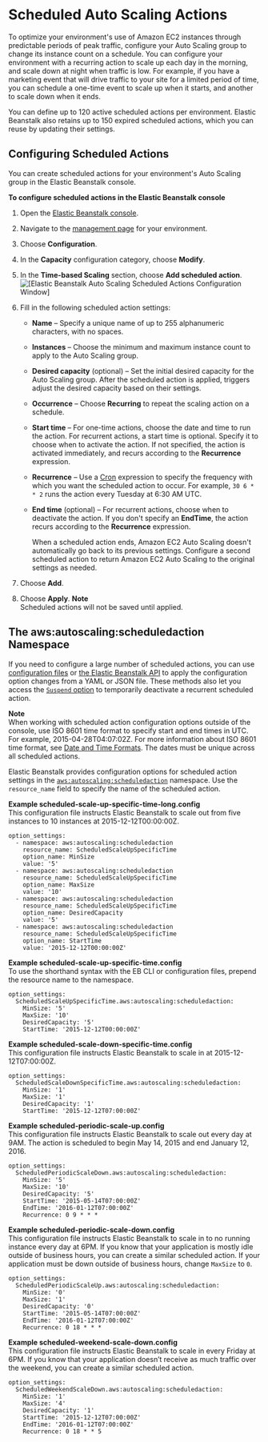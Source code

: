 # Scheduled Auto Scaling Actions<a name="environments-cfg-autoscaling-scheduledactions"></a>

To optimize your environment's use of Amazon EC2 instances through predictable periods of peak traffic, configure your Auto Scaling group to change its instance count on a schedule\. You can configure your environment with a recurring action to scale up each day in the morning, and scale down at night when traffic is low\. For example, if you have a marketing event that will drive traffic to your site for a limited period of time, you can schedule a one\-time event to scale up when it starts, and another to scale down when it ends\.

You can define up to 120 active scheduled actions per environment\. Elastic Beanstalk also retains up to 150 expired scheduled actions, which you can reuse by updating their settings\.

## Configuring Scheduled Actions<a name="environments-cfg-autoscaling-scheduledactions-console"></a>

You can create scheduled actions for your environment's Auto Scaling group in the Elastic Beanstalk console\.

**To configure scheduled actions in the Elastic Beanstalk console**

1. Open the [Elastic Beanstalk console](https://console.aws.amazon.com/elasticbeanstalk)\.

1. Navigate to the [management page](environments-console.md) for your environment\.

1. Choose **Configuration**\.

1. In the **Capacity** configuration category, choose **Modify**\.

1. In the **Time\-based Scaling** section, choose **Add scheduled action**\.  
![\[Elastic Beanstalk Auto Scaling Scheduled Actions Configuration Window\]](http://docs.aws.amazon.com/elasticbeanstalk/latest/dg/images/environment-cfg-autoscaling-scheduledactions.png)

1. Fill in the following scheduled action settings:
   + **Name** – Specify a unique name of up to 255 alphanumeric characters, with no spaces\.
   + **Instances** – Choose the minimum and maximum instance count to apply to the Auto Scaling group\.
   + **Desired capacity** \(optional\) – Set the initial desired capacity for the Auto Scaling group\. After the scheduled action is applied, triggers adjust the desired capacity based on their settings\.
   + **Occurrence** – Choose **Recurring** to repeat the scaling action on a schedule\.
   + **Start time** – For one\-time actions, choose the date and time to run the action\. For recurrent actions, a start time is optional\. Specify it to choose when to activate the action\. If not specified, the action is activated immediately, and recurs according to the **Recurrence** expression\.
   + **Recurrence** – Use a [Cron](http://en.wikipedia.org/wiki/Cron#CRON_expression) expression to specify the frequency with which you want the scheduled action to occur\. For example, `30 6 * * 2` runs the action every Tuesday at 6:30 AM UTC\.
   + **End time** \(optional\) – For recurrent actions, choose when to deactivate the action\. If you don't specify an **EndTime**, the action recurs according to the **Recurrence** expression\.

     When a scheduled action ends, Amazon EC2 Auto Scaling doesn't automatically go back to its previous settings\. Configure a second scheduled action to return Amazon EC2 Auto Scaling to the original settings as needed\.

1. Choose **Add**\. 

1. Choose **Apply**\.
**Note**  
Scheduled actions will not be saved until applied\.

## The aws:autoscaling:scheduledaction Namespace<a name="environments-cfg-autoscaling-scheduledactions-namespace"></a>

If you need to configure a large number of scheduled actions, you can use [configuration files](ebextensions.md) or [the Elastic Beanstalk API](environment-configuration-methods-after.md#configuration-options-after-awscli-commandline) to apply the configuration option changes from a YAML or JSON file\. These methods also let you access the [`Suspend` option](command-options-general.md#command-options-general-autoscalingscheduledaction) to temporarily deactivate a recurrent scheduled action\.

**Note**  
When working with scheduled action configuration options outside of the console, use ISO 8601 time format to specify start and end times in UTC\. For example, 2015\-04\-28T04:07:02Z\. For more information about ISO 8601 time format, see [Date and Time Formats](http://www.w3.org/TR/NOTE-datetime)\. The dates must be unique across all scheduled actions\.

Elastic Beanstalk provides configuration options for scheduled action settings in the [`aws:autoscaling:scheduledaction`](command-options-general.md#command-options-general-autoscalingscheduledaction) namespace\. Use the `resource_name` field to specify the name of the scheduled action\.

**Example scheduled\-scale\-up\-specific\-time\-long\.config**  
This configuration file instructs Elastic Beanstalk to scale out from five instances to 10 instances at 2015\-12\-12T00:00:00Z\.  

```
option_settings:
  - namespace: aws:autoscaling:scheduledaction
    resource_name: ScheduledScaleUpSpecificTime
    option_name: MinSize
    value: '5'
  - namespace: aws:autoscaling:scheduledaction
    resource_name: ScheduledScaleUpSpecificTime
    option_name: MaxSize
    value: '10'
  - namespace: aws:autoscaling:scheduledaction
    resource_name: ScheduledScaleUpSpecificTime
    option_name: DesiredCapacity
    value: '5'
  - namespace: aws:autoscaling:scheduledaction
    resource_name: ScheduledScaleUpSpecificTime
    option_name: StartTime
    value: '2015-12-12T00:00:00Z'
```

**Example scheduled\-scale\-up\-specific\-time\.config**  
To use the shorthand syntax with the EB CLI or configuration files, prepend the resource name to the namespace\.  

```
option_settings:
  ScheduledScaleUpSpecificTime.aws:autoscaling:scheduledaction:
    MinSize: '5'
    MaxSize: '10'
    DesiredCapacity: '5'
    StartTime: '2015-12-12T00:00:00Z'
```

**Example scheduled\-scale\-down\-specific\-time\.config**  
This configuration file instructs Elastic Beanstalk to scale in at 2015\-12\-12T07:00:00Z\.  

```
option_settings:
  ScheduledScaleDownSpecificTime.aws:autoscaling:scheduledaction:
    MinSize: '1'
    MaxSize: '1'
    DesiredCapacity: '1'
    StartTime: '2015-12-12T07:00:00Z'
```

**Example scheduled\-periodic\-scale\-up\.config**  
This configuration file instructs Elastic Beanstalk to scale out every day at 9AM\. The action is scheduled to begin May 14, 2015 and end January 12, 2016\.  

```
option_settings:
  ScheduledPeriodicScaleDown.aws:autoscaling:scheduledaction:
    MinSize: '5'
    MaxSize: '10'
    DesiredCapacity: '5'
    StartTime: '2015-05-14T07:00:00Z'
    EndTime: '2016-01-12T07:00:00Z'
    Recurrence: 0 9 * * *
```

**Example scheduled\-periodic\-scale\-down\.config**  
This configuration file instructs Elastic Beanstalk to scale in to no running instance every day at 6PM\. If you know that your application is mostly idle outside of business hours, you can create a similar scheduled action\. If your application must be down outside of business hours, change `MaxSize` to `0`\.  

```
option_settings:
  ScheduledPeriodicScaleUp.aws:autoscaling:scheduledaction:
    MinSize: '0'
    MaxSize: '1'
    DesiredCapacity: '0'
    StartTime: '2015-05-14T07:00:00Z'
    EndTime: '2016-01-12T07:00:00Z'
    Recurrence: 0 18 * * *
```

**Example scheduled\-weekend\-scale\-down\.config**  
This configuration file instructs Elastic Beanstalk to scale in every Friday at 6PM\. If you know that your application doesn’t receive as much traffic over the weekend, you can create a similar scheduled action\.  

```
option_settings:
  ScheduledWeekendScaleDown.aws:autoscaling:scheduledaction:
    MinSize: '1'
    MaxSize: '4'
    DesiredCapacity: '1'
    StartTime: '2015-12-12T07:00:00Z'
    EndTime: '2016-01-12T07:00:00Z'
    Recurrence: 0 18 * * 5
```